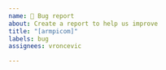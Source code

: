 ```yaml
---
name: 🐛 Bug report
about: Create a report to help us improve
title: "[armpicom]"
labels: bug
assignees: vroncevic

---
```



